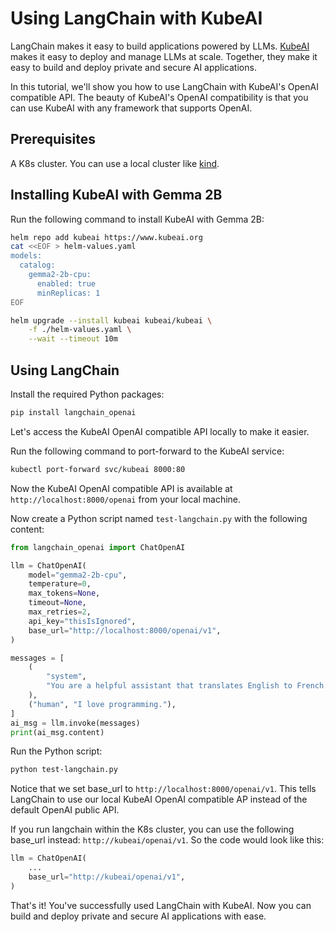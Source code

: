 # Using LangChain with KubeAI

LangChain makes it easy to build applications powered by LLMs.
[KubeAI](https://github.com/substratusai/kubeai) makes
it easy to deploy and manage LLMs at scale. Together, they make it easy to
build and deploy private and secure AI applications.

In this tutorial, we'll show you how to use LangChain with KubeAI's OpenAI
compatible API. The beauty of KubeAI's OpenAI compatibility is that you can use
KubeAI with any framework that supports OpenAI.

## Prerequisites
A K8s cluster. You can use a local cluster like [kind](https://kind.sigs.k8s.io/).

## Installing KubeAI with Gemma 2B

Run the following command to install KubeAI with Gemma 2B:

```bash
helm repo add kubeai https://www.kubeai.org
cat <<EOF > helm-values.yaml
models:
  catalog:
    gemma2-2b-cpu:
      enabled: true
      minReplicas: 1
EOF

helm upgrade --install kubeai kubeai/kubeai \
    -f ./helm-values.yaml \
    --wait --timeout 10m
```

## Using LangChain
Install the required Python packages:
```bash
pip install langchain_openai
```

Let's access the KubeAI OpenAI compatible API locally to make it easier.

Run the following command to port-forward to the KubeAI service:
```bash
kubectl port-forward svc/kubeai 8000:80
```
Now the KubeAI OpenAI compatible API is available at `http://localhost:8000/openai`
from your local machine.

Now create a Python script named `test-langchain.py` with the following content:
```python
from langchain_openai import ChatOpenAI

llm = ChatOpenAI(
    model="gemma2-2b-cpu",
    temperature=0,
    max_tokens=None,
    timeout=None,
    max_retries=2,
    api_key="thisIsIgnored",
    base_url="http://localhost:8000/openai/v1",
)

messages = [
    (
        "system",
        "You are a helpful assistant that translates English to French. Translate the user sentence.",
    ),
    ("human", "I love programming."),
]
ai_msg = llm.invoke(messages)
print(ai_msg.content)
```

Run the Python script:
```bash
python test-langchain.py
```

Notice that we set base_url to `http://localhost:8000/openai/v1`. This tells
LangChain to use our local KubeAI OpenAI compatible AP instead of the default
OpenAI public API.

If you run langchain within the K8s cluster, you can use the following base_url instead:
`http://kubeai/openai/v1`. So the code would look like this:
```python
llm = ChatOpenAI(
    ...
    base_url="http://kubeai/openai/v1",
)
```

That's it! You've successfully used LangChain with KubeAI. Now you can build
and deploy private and secure AI applications with ease.
